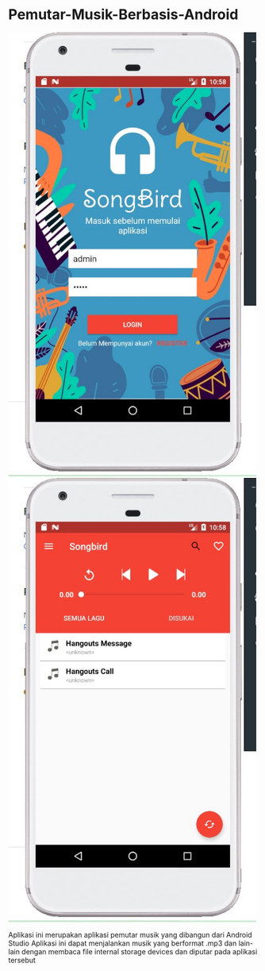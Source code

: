 # Pemutar-Musik-Berbasis-Android

<img src="https://github.com/rasyidmisbahuddin/Pemutar-Musik-Berbasis-Android/blob/main/app.jpeg" alt="drawing" width="500"/> <img src="https://github.com/rasyidmisbahuddin/Pemutar-Musik-Berbasis-Android/blob/main/app2.jpeg" alt="drawing" width="500"/>



Aplikasi ini merupakan aplikasi pemutar musik yang dibangun dari Android Studio
Aplikasi ini dapat menjalankan musik yang berformat .mp3 dan lain-lain dengan membaca file internal storage devices dan diputar pada aplikasi tersebut
